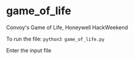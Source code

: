 # game_of_life
Convoy's Game of Life, Honeywell HackWeekend

To run the file:
`python3 game_of_life.py`

Enter the input file
